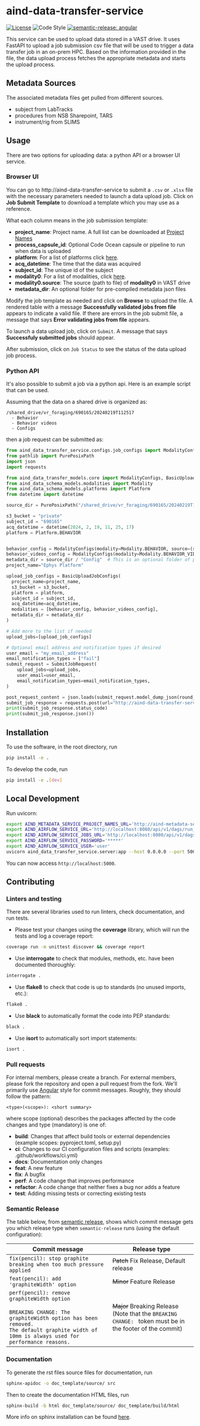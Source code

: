 # aind-data-transfer-service

[![License](https://img.shields.io/badge/license-MIT-brightgreen)](LICENSE)
![Code Style](https://img.shields.io/badge/code%20style-black-black)
[![semantic-release: angular](https://img.shields.io/badge/semantic--release-angular-e10079?logo=semantic-release)](https://github.com/semantic-release/semantic-release)

This service can be used to upload data stored in a VAST drive. It uses FastAPI to upload a job submission csv file that will be used to trigger a data transfer job in an on-prem HPC. Based on the information provided in the file, the data upload process fetches the appropriate metadata and starts the upload process.

## Metadata Sources

The associated metadata files get pulled from different sources. 

- subject from LabTracks
- procedures from NSB Sharepoint, TARS
- instrument/rig from SLIMS


## Usage

There are two options for uploading data: a python API or a browser UI service.

### Browser UI
You can go to http://aind-data-transfer-service to submit a `.csv` or `.xlsx` file with the necessary parameters needed to launch a data upload job. Click on **Job Submit Template** to download a template which you may use as a reference. 

What each column means in the job submission template:

- **project_name**: Project name. A full list can be downloaded at [Project Names](http://aind-metadata-service/project_names)
- **process_capsule_id**: Optional Code Ocean capsule or pipeline to run when data is uploaded
- **platform**: For a list of platforms click [here](https://github.com/AllenNeuralDynamics/aind-data-schema/blob/main/src/aind_data_schema/models/platforms.py).
- **acq_datetime**: The time that the data was acquired
- **subject_id**: The unique id of the subject
- **modality0**: For a list of modalities, click [here](https://github.com/AllenNeuralDynamics/aind-data-schema/blob/main/src/aind_data_schema/models/modalities.py). 
- **modality0.source**: The source (path to file) of **modality0** in VAST drive
- **metadata_dir**: An optional folder for pre-compiled metadata json files

Modify the job template as needed and click on **Browse** to upload the file. A rendered table with a message **Successfully validated jobs from file**  appears to indicate a valid file. If there are errors in the job submit file, a message that says **Error validating jobs from file** appears. 

To launch a data upload job, click on `Submit`. A message that says **Successfuly submitted jobs** should appear. 

After submission, click on `Job Status` to see the status of the data upload job process.  

### Python API
It's also possible to submit a job via a python api. Here is an example script that can be used.

Assuming that the data on a shared drive is organized as:
```
/shared_drive/vr_foraging/690165/20240219T112517
  - Behavior
  - Behavior videos
  - Configs
```
then a job request can be submitted as:
```python
from aind_data_transfer_service.configs.job_configs import ModalityConfigs, BasicUploadJobConfigs
from pathlib import PurePosixPath
import json
import requests

from aind_data_transfer_models.core import ModalityConfigs, BasicUploadJobConfigs, SubmitJobRequest
from aind_data_schema_models.modalities import Modality
from aind_data_schema_models.platforms import Platform
from datetime import datetime

source_dir = PurePosixPath("/shared_drive/vr_foraging/690165/20240219T112517")

s3_bucket = "private"
subject_id = "690165"
acq_datetime = datetime(2024, 2, 19, 11, 25, 17)
platform = Platform.BEHAVIOR


behavior_config = ModalityConfigs(modality=Modality.BEHAVIOR, source=(source_dir / "Behavior"))
behavior_videos_config = ModalityConfigs(modality=Modality.BEHAVIOR_VIDEOS, source=(source_dir / "Behavior videos"))
metadata_dir = source_dir / "Config"  # This is an optional folder of pre-compiled metadata json files
project_name="Ephys Platform"

upload_job_configs = BasicUploadJobConfigs(
  project_name=project_name,
  s3_bucket = s3_bucket,
  platform = platform,
  subject_id = subject_id,
  acq_datetime=acq_datetime,
  modalities = [behavior_config, behavior_videos_config],
  metadata_dir = metadata_dir
)

# Add more to the list if needed
upload_jobs=[upload_job_configs]

# Optional email address and notification types if desired
user_email = "my_email_address"
email_notification_types = ["fail"]
submit_request = SubmitJobRequest(
    upload_jobs=upload_jobs,
    user_email=user_email,
    email_notification_types=email_notification_types,
)

post_request_content = json.loads(submit_request.model_dump_json(round_trip=True))
submit_job_response = requests.post(url="http://aind-data-transfer-service/api/v1/submit_jobs", json=post_request_content)
print(submit_job_response.status_code)
print(submit_job_response.json())
```

## Installation
To use the software, in the root directory, run
```bash
pip install -e .
```

To develop the code, run
```bash
pip install -e .[dev]
```

## Local Development
Run uvicorn:
```bash
export AIND_METADATA_SERVICE_PROJECT_NAMES_URL='http://aind-metadata-service-dev/project_names'
export AIND_AIRFLOW_SERVICE_URL='http://localhost:8080/api/v1/dags/run_list_of_jobs/dagRuns'
export AIND_AIRFLOW_SERVICE_JOBS_URL='http://localhost:8080/api/v1/dags/transform_and_upload/dagRuns'
export AIND_AIRFLOW_SERVICE_PASSWORD='*****'
export AIND_AIRFLOW_SERVICE_USER='user'
uvicorn aind_data_transfer_service.server:app --host 0.0.0.0 --port 5000
```
You can now access `http://localhost:5000`.

## Contributing

### Linters and testing

There are several libraries used to run linters, check documentation, and run tests.

- Please test your changes using the **coverage** library, which will run the tests and log a coverage report:

```bash
coverage run -m unittest discover && coverage report
```

- Use **interrogate** to check that modules, methods, etc. have been documented thoroughly:

```bash
interrogate .
```

- Use **flake8** to check that code is up to standards (no unused imports, etc.):
```bash
flake8 .
```

- Use **black** to automatically format the code into PEP standards:
```bash
black .
```

- Use **isort** to automatically sort import statements:
```bash
isort .
```

### Pull requests

For internal members, please create a branch. For external members, please fork the repository and open a pull request from the fork. We'll primarily use [Angular](https://github.com/angular/angular/blob/main/CONTRIBUTING.md#commit) style for commit messages. Roughly, they should follow the pattern:
```text
<type>(<scope>): <short summary>
```

where scope (optional) describes the packages affected by the code changes and type (mandatory) is one of:

- **build**: Changes that affect build tools or external dependencies (example scopes: pyproject.toml, setup.py)
- **ci**: Changes to our CI configuration files and scripts (examples: .github/workflows/ci.yml)
- **docs**: Documentation only changes
- **feat**: A new feature
- **fix**: A bugfix
- **perf**: A code change that improves performance
- **refactor**: A code change that neither fixes a bug nor adds a feature
- **test**: Adding missing tests or correcting existing tests

### Semantic Release

The table below, from [semantic release](https://github.com/semantic-release/semantic-release), shows which commit message gets you which release type when `semantic-release` runs (using the default configuration):

| Commit message                                                                                                                                                                                   | Release type                                                                                                    |
| ------------------------------------------------------------------------------------------------------------------------------------------------------------------------------------------------ | --------------------------------------------------------------------------------------------------------------- |
| `fix(pencil): stop graphite breaking when too much pressure applied`                                                                                                                             | ~~Patch~~ Fix Release, Default release                                                                          |
| `feat(pencil): add 'graphiteWidth' option`                                                                                                                                                       | ~~Minor~~ Feature Release                                                                                       |
| `perf(pencil): remove graphiteWidth option`<br><br>`BREAKING CHANGE: The graphiteWidth option has been removed.`<br>`The default graphite width of 10mm is always used for performance reasons.` | ~~Major~~ Breaking Release <br /> (Note that the `BREAKING CHANGE: ` token must be in the footer of the commit) |

### Documentation
To generate the rst files source files for documentation, run
```bash
sphinx-apidoc -o doc_template/source/ src
```
Then to create the documentation HTML files, run
```bash
sphinx-build -b html doc_template/source/ doc_template/build/html
```
More info on sphinx installation can be found [here](https://www.sphinx-doc.org/en/master/usage/installation.html).
